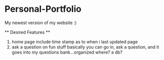 # Personal-Portfolio

My newest version of my website :)

** Desired Features **

1. home page include time stamp as to when i last updated page
2. ask a question on fun stuff
   basically you can go in, ask a question, and it goes into my questions bank...organized where? a db?
